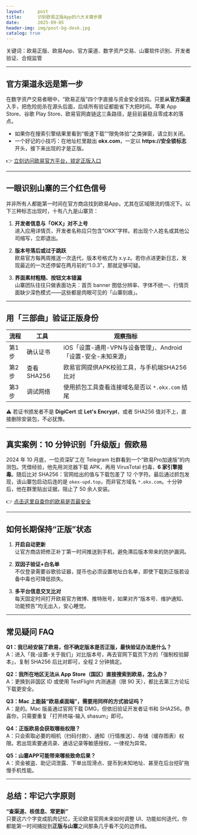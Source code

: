 ```yaml
---
layout:     post
title:      识别欧易正版App的六大关键步骤
date:       2025-09-05
header-img: img/post-bg-desk.jpg
catalog: true
---
```


关键词：欧易正版、欧易App、官方渠道、数字资产交易、山寨软件识别、开发者验证、合规监管

---

## 官方渠道永远是第一步

在数字资产交易者眼中，“欧易正版”四个字直接与资金安全挂钩。只要**从官方渠道**入手，把危险扼杀在源头后面，后续所有验证都能省下大把时间。苹果 App Store、谷歌 Play Store、欧易官网直链这三条路径，是目前最稳且零成本的落点。  
- 如果你在搜索引擎结果里看到“极速下载”“限免体验”之类弹窗，请立刻关闭。  
- 一个好记的小技巧：在地址栏里敲出 **okx.com**，一定以 **https://安全锁标志** 开头，接下来出现的才是正版。  

👉 [立刻访问欧易官方平台，锁定正版入口](https://okxdog.com/)

---

## 一眼识别山寨的三个红色信号

并非所有人都能第一时间在官方商店找到欧易App，尤其在区域限流的情况下。以下三种标志出现时，十有八九是山寨货：

1. **开发者信息与「OKX」对不上号**  
   进入应用详情页，开发者名称应只包含“OKX”字样。若出现个人姓名或其他公司缩写，立即退出。  

2. **版本号落后或过于跳跃**  
   欧易官方每两周推送一次迭代，版本号格式为 x.y.z。若你点进更新日志，发现最近的一次还停留在两月前的“1.0.3”，那就足够可疑。  

3. **界面素材粗糙、按钮文本错漏**  
   山寨团队往往只做表面功夫：首页 banner 图低分辨率、字体不统一、行情页面缺少深色模式——这些都是肉眼可见的「山寨刻痕」。

---

## 用「三部曲」验证正版身份

| 流程 | 工具 | 观察指标 |
| --- | --- | --- |
| 第1步 | 确认证书 | iOS「设置-通用-VPN与设备管理」、Android「设置-安全-未知来源」 |
| 第2步 | 查看SHA256 | 欧易官网提供APK校验工具，与手机端SHA256比对 |
| 第3步 | 调试网络 | 使用抓包工具查看连接域名是否以 `*.okx.com` 结尾 |

⚠️ 若证书颁发者不是 **DigiCert** 或 **Let's Encrypt**，或者 SHA256 值对不上，直接删除安装包，不必犹豫。

---

## 真实案例：10 分钟识别「升级版」假欧易

2024 年 10 月底，一位资深矿工在 Telegram 社群看到一个“欧易Pro加速版”的内测包。凭借经验，他先用浏览器下载 APK，再用 VirusTotal 扫毒，**6 家引擎报毒**。随后比对 SHA256：官网给出的值与下载包差了 12 个字符。最后通过抓包发现，该山寨包启动后连的是 `okex-upd.top`，而非官方域名 `*.okx.com`。十分钟后，他在群里贴出证据，阻止了 50 余人安装。

👉 [点击这里自查你的欧易是否最安全](https://okxdog.com/)

---

## 如何长期保持“正版”状态

1. **开启自动更新**  
   让官方商店把修正补丁第一时间推送到手机，避免滞后版本带来的防护漏洞。  

2. **双因子验证+白名单**  
   不仅登录需要谷歌验证器，提币也必须设置地址白名单，即使下载到正版若设备中毒也可降低损失。  

3. **多平台信息交叉比对**  
   每天固定时间打开欧易官方微博、推特账号，如果对齐“版本号、维护通知、功能预告”均无出入，安心睡觉。

---

## 常见疑问 FAQ

**Q1：我已经安装了欧易，但不确定版本是否正版，最快验证办法是什么？**  
A：进入「我-设置-关于我们」对比版本号，再去官网下载页下方的「强制校验脚本」，复制 SHA256 后比对即可，全程 2 分钟搞定。  

**Q2：我所在地区无法从 App Store（国区）直接搜索到欧易，怎么办？**  
A：更换到非国区 ID 或使用 TestFlight 内测通道（限 90 天），都比去第三方论坛下载更安全。  

**Q3：Mac 上能装“欧易桌面端”，需要用同样的方式验证吗？**  
A：是的。Mac 版虽通过官网下载 DMG，但依旧验证开发者证书和 SHA256。恭喜你，只需要重复「打开终端-输入 shasum」即可。  

**Q4：正版欧易会获取哪些权限？**  
A：只会索取必要的相机（扫码付款）、通知（行情推送）、存储（缓存图表）权限。若出现索要通讯录、通话记录等敏感授权，一律视为异常。  

**Q5：山寨APP可能带来哪些致命后果？**  
A：资金被盗、助记词泄露、下单出现滑点、提币到未知地址、甚至在后台挖矿拖慢手机性能。  

---

## 总结：牢记六字原则

**“查渠道、核信息、常更新”**  
只要这六个字变成肌肉记忆，无论欧易官网未来如何调整 UI、功能如何迭代，你都能第一时间捕捉到**正版与山寨**之间那条几乎看不见的边界线。
